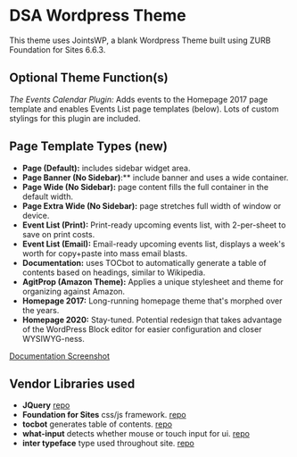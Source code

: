 # DSA Wordpress Theme

This theme uses JointsWP, a blank Wordpress Theme built using ZURB Foundation for Sites 6.6.3.

## Optional Theme Function(s)
*The Events Calendar Plugin:* Adds events to the Homepage 2017 page template and enables Events List page templates (below). Lots of custom stylings for this plugin are included.

## Page Template Types (new)
* **Page (Default):** includes sidebar widget area.
* **Page Banner (No Sidebar)**:** include banner and uses a wide container.
* **Page Wide (No Sidebar):** page content fills the full container in the default width.
* **Page Extra Wide (No Sidebar):** page stretches full width of window or device.
* **Event List (Print):** Print-ready upcoming events list, with 2-per-sheet to save on print costs.
* **Event List (Email):** Email-ready upcoming events list, displays a week's worth for copy+paste into mass email blasts.
* **Documentation:** uses TOCbot to automatically generate a table of contents based on headings, similar to Wikipedia.
* **AgitProp (Amazon Theme):** Applies a unique stylesheet and theme for organizing against Amazon.
* **Homepage 2017:** Long-running homepage theme that's morphed over the years.
* **Homepage 2020:** Stay-tuned. Potential redesign that takes advantage of the WordPress Block editor for easier configuration and closer WYSIWYG-ness.

[Documentation Screenshot](https://github.com/SeattleDSA/dsa_wordpress/blob/master/documentation.jpg)

## Vendor Libraries used
* **JQuery** [repo](https://github.com/jquery/jquery)
* **Foundation for Sites** css/js framework. [repo](https://github.com/foundation/foundation-sites)
* **tocbot** generates table of contents. [repo](https://github.com/tscanlin/tocbot)
* **what-input** detects whether mouse or touch input for ui. [repo](https://github.com/ten1seven/what-input)
* **inter typeface** type used throughout site. [repo](https://github.com/rsms/inter)